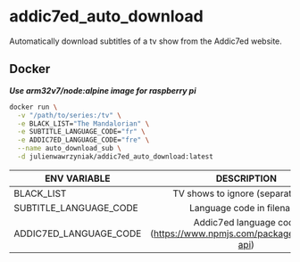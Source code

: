 # addic7ed_auto_download

Automatically download subtitles of a tv show from the Addic7ed website.

## Docker

***Use arm32v7/node:alpine image for raspberry pi***

```sh
docker run \
  -v "/path/to/series:/tv" \
  -e BLACK_LIST="The Mandalorian" \
  -e SUBTITLE_LANGUAGE_CODE="fr" \
  -e ADDIC7ED_LANGUAGE_CODE="fre" \
  --name auto_download_sub \
  -d julienwawrzyniak/addic7ed_auto_download:latest
```

| ENV VARIABLE                | DESCRIPTION             | Default  |
| -------------------         |:-----------------------:| -----:|
| BLACK_LIST                  | TV shows to ignore (separate by `;`) | none |
| SUBTITLE_LANGUAGE_CODE      | Language code in filename      |   fr |
| ADDIC7ED_LANGUAGE_CODE      | Addic7ed language code (https://www.npmjs.com/package/addic7ed-api)      |    fre |
